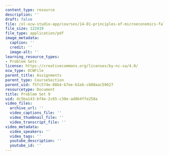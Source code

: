 ```yaml
---
content_type: resource
description: ''
draft: false
file: /ol-ocw-studio-app/courses/14-01-principles-of-microeconomics-fall-2018/dc5ba143bf4e2c65c30ead864ffe258a_MIT14_01F18_pset9.pdf
file_size: 122419
file_type: application/pdf
image_metadata:
  caption: ''
  credit: ''
  image-alt: ''
learning_resource_types:
- Problem Sets
license: https://creativecommons.org/licenses/by-nc-sa/4.0/
ocw_type: OCWFile
parent_title: Assignments
parent_type: CourseSection
parent_uid: f5fc574e-08b4-b7ee-b1eb-cb08aac59627
resourcetype: Document
title: Problem Set 9
uid: dc5ba143-bf4e-2c65-c30e-ad864ffe258a
video_files:
  archive_url: ''
  video_captions_file: ''
  video_thumbnail_file: ''
  video_transcript_file: ''
video_metadata:
  video_speakers: ''
  video_tags: ''
  youtube_description: ''
  youtube_id: ''
---
```

